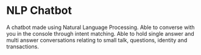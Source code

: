 # NLP Chatbot
A chatbot made using Natural Language Processing. Able to converse with you in the console through intent matching. Able to hold single answer and multi answer conversations relating to small talk, questions, identity and transactions.
